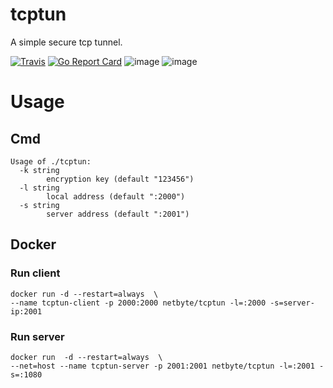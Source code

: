 # tcptun

A simple secure tcp tunnel.  

[![Travis](https://travis-ci.com/net-byte/tcptun.svg?branch=master)](https://github.com/net-byte/tcptun)
[![Go Report Card](https://goreportcard.com/badge/github.com/net-byte/tcptun)](https://goreportcard.com/report/github.com/net-byte/tcptun)
![image](https://img.shields.io/badge/License-MIT-orange)
![image](https://img.shields.io/badge/License-Anti--996-red)


# Usage  
## Cmd

```
Usage of ./tcptun:  
  -k string
        encryption key (default "123456")
  -l string
        local address (default ":2000")
  -s string
        server address (default ":2001")
```  

## Docker
### Run client
```
docker run -d --restart=always  \ 
--name tcptun-client -p 2000:2000 netbyte/tcptun -l=:2000 -s=server-ip:2001
```

### Run server
```
docker run  -d --restart=always  \
--net=host --name tcptun-server -p 2001:2001 netbyte/tcptun -l=:2001 -s=:1080
```
